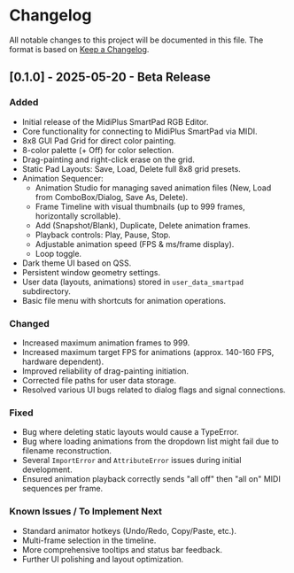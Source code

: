 # Changelog

All notable changes to this project will be documented in this file.
The format is based on [Keep a Changelog](https://keepachangelog.com/en/1.0.0/).

## [0.1.0] - 2025-05-20 - Beta Release

### Added
- Initial release of the MidiPlus SmartPad RGB Editor.
- Core functionality for connecting to MidiPlus SmartPad via MIDI.
- 8x8 GUI Pad Grid for direct color painting.
- 8-color palette (+ Off) for color selection.
- Drag-painting and right-click erase on the grid.
- Static Pad Layouts: Save, Load, Delete full 8x8 grid presets.
- Animation Sequencer:
    - Animation Studio for managing saved animation files (New, Load from ComboBox/Dialog, Save As, Delete).
    - Frame Timeline with visual thumbnails (up to 999 frames, horizontally scrollable).
    - Add (Snapshot/Blank), Duplicate, Delete animation frames.
    - Playback controls: Play, Pause, Stop.
    - Adjustable animation speed (FPS & ms/frame display).
    - Loop toggle.
- Dark theme UI based on QSS.
- Persistent window geometry settings.
- User data (layouts, animations) stored in `user_data_smartpad` subdirectory.
- Basic file menu with shortcuts for animation operations.

### Changed
- Increased maximum animation frames to 999.
- Increased maximum target FPS for animations (approx. 140-160 FPS, hardware dependent).
- Improved reliability of drag-painting initiation.
- Corrected file paths for user data storage.
- Resolved various UI bugs related to dialog flags and signal connections.

### Fixed
- Bug where deleting static layouts would cause a TypeError.
- Bug where loading animations from the dropdown list might fail due to filename reconstruction.
- Several `ImportError` and `AttributeError` issues during initial development.
- Ensured animation playback correctly sends "all off" then "all on" MIDI sequences per frame.

### Known Issues / To Implement Next
- Standard animator hotkeys (Undo/Redo, Copy/Paste, etc.).
- Multi-frame selection in the timeline.
- More comprehensive tooltips and status bar feedback.
- Further UI polishing and layout optimization.
